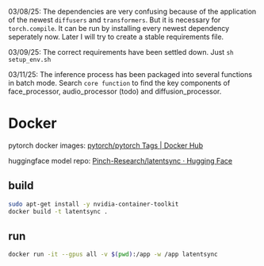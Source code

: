 03/08/25: The dependencies are very confusing because of the application of the newest `diffusers` and `transformers`. But it is necessary for `torch.compile`. It can be run by installing every newest dependency seperately now. Later I will try to create a stable requirements file.

03/09/25: The correct requirements have been settled down. Just `sh setup_env.sh`

03/11/25: The inference process has been packaged into several functions in batch mode. Search `core function` to find the key components of face_processor, audio_processor (todo) and diffusion_processor.

# Docker
pytorch docker images: [pytorch/pytorch Tags | Docker Hub](https://hub.docker.com/r/pytorch/pytorch/tags)

huggingface model repo: [Pinch-Research/latentsync · Hugging Face](https://huggingface.co/Pinch-Research/latentsync)

## build
```bash
sudo apt-get install -y nvidia-container-toolkit
docker build -t latentsync .
```

## run
```bash
docker run -it --gpus all -v $(pwd):/app -w /app latentsync
```
